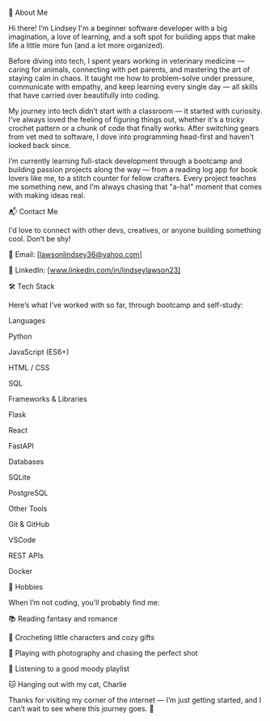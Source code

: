 🌟 About Me

Hi there! I’m Lindsey I'm a beginner software developer with a big imagination, a love of learning, and a soft spot for building apps that make life a little more fun (and a lot more organized).

Before diving into tech, I spent years working in veterinary medicine — caring for animals, connecting with pet parents, and mastering the art of staying calm in chaos. It taught me how to problem-solve under pressure, communicate with empathy, and keep learning every single day — all skills that have carried over beautifully into coding.

My journey into tech didn’t start with a classroom — it started with curiosity. I’ve always loved the feeling of figuring things out, whether it's a tricky crochet pattern or a chunk of code that finally works. After switching gears from vet med to software, I dove into programming head-first and haven’t looked back since.

I’m currently learning full-stack development through a bootcamp and building passion projects along the way — from a reading log app for book lovers like me, to a stitch counter for fellow crafters. Every project teaches me something new, and I’m always chasing that "a-ha!" moment that comes with making ideas real.

📬 Contact Me

I'd love to connect with other devs, creatives, or anyone building something cool. Don’t be shy!

📧 Email: [lawsonlindsey36@yahoo.com]

💼 LinkedIn: [www.linkedin.com/in/lindseylawson23]

🛠 Tech Stack

Here’s what I’ve worked with so far, through bootcamp and self-study:

Languages

Python

JavaScript (ES6+)

HTML / CSS

SQL

Frameworks & Libraries

Flask

React

FastAPI

Databases

SQLite

PostgreSQL

Other Tools

Git & GitHub

VSCode

REST APIs

Docker

🤍 Hobbies

When I’m not coding, you’ll probably find me:

📚 Reading fantasy and romance

🧶 Crocheting little characters and cozy gifts

📸 Playing with photography and chasing the perfect shot

🎵 Listening to a good moody playlist

🐱 Hanging out with my cat, Charlie

Thanks for visiting my corner of the internet — I’m just getting started, and I can’t wait to see where this journey goes. 🚀
